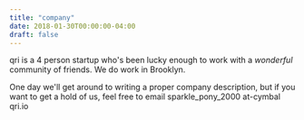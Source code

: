 ```yaml
---
title: "company"
date: 2018-01-30T00:00:00-04:00
draft: false
---
```


qri is a 4 person startup who's been lucky enough to work with a _wonderful_ community of friends. We do work in Brooklyn.

One day we'll get around to writing a proper company description, but if you want to get a hold of us, feel free to email sparkle_pony_2000 at-cymbal qri.io